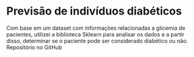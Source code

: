 # Previsão de indivíduos diabéticos

Com base em um dataset com informações relacionadas a glicemia de pacientes, utilizei a biblioteca Sklearn para analisar os dados e a partir disso, determinar se o paciente pode ser considerado diabético ou não. Repositório no GitHub
